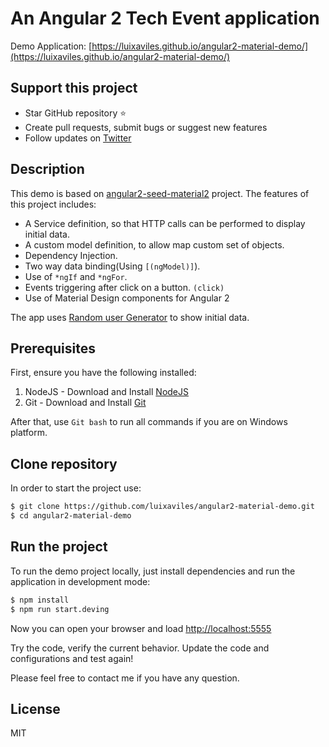 An Angular 2 Tech Event application
===============================================================================

Demo Application: [https://luixaviles.github.io/angular2-material-demo/](https://luixaviles.github.io/angular2-material-demo/)

## Support this project
- Star GitHub repository :star:
- Create pull requests, submit bugs or suggest new features
- Follow updates on [Twitter](https://twitter.com/luixaviles)

## Description

This demo is based on [angular2-seed-material2](https://github.com/DeviantJS/angular2-seed-material2) project.
The features of this project includes:

* A Service definition, so that HTTP calls can be performed to display initial data.
* A custom model definition, to allow map custom set of objects.
* Dependency Injection.
* Two way data binding(Using `[(ngModel)]`).
* Use of `*ngIf` and `*ngFor`.
* Events triggering after click on a button. `(click)`
* Use of Material Design components for Angular 2

The app uses [Random user Generator](https://randomuser.me) to show initial data.

## Prerequisites

First, ensure you have the following installed:

1. NodeJS - Download and Install [NodeJS](http://http://nodejs.org)
2. Git - Download and Install [Git](http://git-scm.com)

After that, use `Git bash` to run all commands if you are on Windows platform.

## Clone repository

In order to start the project use:

```bash
$ git clone https://github.com/luixaviles/angular2-material-demo.git
$ cd angular2-material-demo
```

## Run the project

To run the demo project locally, just install dependencies and run the application in development mode:

```bash
$ npm install
$ npm run start.deving
```

Now you can open your browser and load [http://localhost:5555](http://localhost:5555)

Try the code, verify the current behavior. Update the code and configurations and test again!

Please feel free to contact me if you have any question.

## License

MIT
